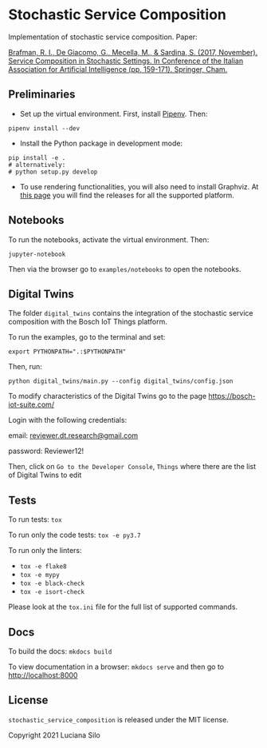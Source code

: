 # Stochastic Service Composition

Implementation of stochastic service composition.
Paper:

[Brafman, R. I., De Giacomo, G., Mecella, M., & Sardina, S. 
(2017, November). Service Composition in Stochastic Settings. 
In Conference of the Italian Association for Artificial Intelligence 
(pp. 159-171). Springer, Cham.](http://www.diag.uniroma1.it/~degiacom/papers/2017/AIIA17bdms.pdf)

## Preliminaries

- Set up the virtual environment. 
First, install [Pipenv](https://pipenv-fork.readthedocs.io/en/latest/).
Then:
```
pipenv install --dev
```

- Install the Python package in development mode:
```
pip install -e .
# alternatively:
# python setup.py develop 
```

- To use rendering functionalities, you will also need to install Graphviz. 
  At [this page](https://www.graphviz.org/download/) you will
  find the releases for all the supported platform.
  

## Notebooks

To run the notebooks, activate the virtual environment. Then:

```
jupyter-notebook
```

Then via the browser go to `examples/notebooks` to open the notebooks.

## Digital Twins

The folder `digital_twins` contains the integration of the 
stochastic service composition with the Bosch IoT Things platform.

To run the examples, go to the terminal and set:
```
export PYTHONPATH=".:$PYTHONPATH"
```

Then, run:
```
python digital_twins/main.py --config digital_twins/config.json
```
To modify characteristics of the Digital Twins go to the page https://bosch-iot-suite.com/

Login with the following credentials:

email: reviewer.dt.research@gmail.com

password: Reviewer12!

Then, click on `Go to the Developer Console`, `Things` where there are the list of Digital Twins to edit

## Tests

To run tests: `tox`

To run only the code tests: `tox -e py3.7`

To run only the linters: 
- `tox -e flake8`
- `tox -e mypy`
- `tox -e black-check`
- `tox -e isort-check`

Please look at the `tox.ini` file for the full list of supported commands. 

## Docs

To build the docs: `mkdocs build`

To view documentation in a browser: `mkdocs serve`
and then go to [http://localhost:8000](http://localhost:8000)

## License

`stochastic_service_composition` is released under the MIT license.

Copyright 2021 Luciana Silo
